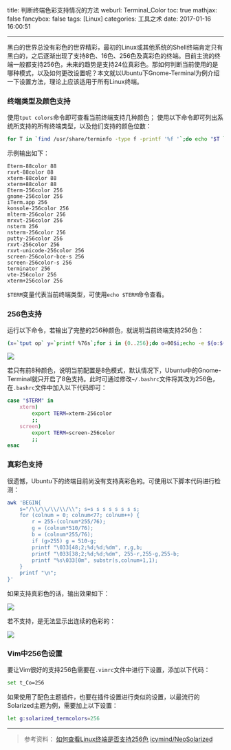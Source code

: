 title: 判断终端色彩支持情况的方法
weburl: Terminal_Color
toc: true
mathjax: false
fancybox: false
tags: [Linux]
categories: 工具之术
date: 2017-01-16 16:00:51

---

黑白的世界总没有彩色的世界精彩，最初的Linux或其他系统的Shell终端肯定只有黑白的，之后逐渐出现了支持8色、16色、256色及真彩色的终端。目前主流的终端一般都支持256色，未来的趋势是支持24位真彩色。那如何判断当前使用的是哪种模式，以及如何更改设置呢？本文就以Ubuntu下Gnome-Terminal为例介绍一下设置方法，理论上应该适用于所有Linux终端。

<!--more-->

### 终端类型及颜色支持

使用`tput colors`命令即可查看当前终端支持几种颜色；
使用以下命令即可列出系统所支持的所有终端类型，以及他们支持的颜色位数：

```bash
for T in `find /usr/share/terminfo -type f -printf '%f '`;do echo "$T `tput -T $T colors`";done|sort -nk2|tail -n20
```

示例输出如下：

```no-highlight
Eterm-88color 88
rxvt-88color 88
xterm-88color 88
xterm+88color 88
Eterm-256color 256
gnome-256color 256
iTerm.app 256
konsole-256color 256
mlterm-256color 256
mrxvt-256color 256
nsterm 256
nsterm-256color 256
putty-256color 256
rxvt-256color 256
rxvt-unicode-256color 256
screen-256color-bce-s 256
screen-256color-s 256
terminator 256
vte-256color 256
xterm+256color 256
```

`$TERM`变量代表当前终端类型，可使用`echo $TERM`命令查看。

### 256色支持

运行以下命令，若输出了完整的256种颜色，就说明当前终端支持256色：

```bash
(x=`tput op` y=`printf %76s`;for i in {0..256};do o=00$i;echo -e ${o:${#o}-3:3} `tput setaf $i;tput setab $i`${y// /=}$x;done)
```

![](https://img.gaomf.cn/20170116154133.png)

若只有前8种颜色，说明当前配置是8色模式，默认情况下，Ubuntu中的Gnome-Terminal就只开启了8色支持。此时可通过修改`~/.bashrc`文件将其改为256色，在`.bashrc`文件中加入以下代码即可：

```bash
case "$TERM" in
	xterm)
		export TERM=xterm-256color
		;;
	screen)
		export TERM=screen-256color
		;;
esac
```

### 真彩色支持

很遗憾，Ubuntu下的终端目前尚没有支持真彩色的。可使用以下脚本代码进行检测：

```bash
awk 'BEGIN{
    s="/\\/\\/\\/\\/\\"; s=s s s s s s s s;
    for (colnum = 0; colnum<77; colnum++) {
        r = 255-(colnum*255/76);
        g = (colnum*510/76);
        b = (colnum*255/76);
        if (g>255) g = 510-g;
        printf "\033[48;2;%d;%d;%dm", r,g,b;
        printf "\033[38;2;%d;%d;%dm", 255-r,255-g,255-b;
        printf "%s\033[0m", substr(s,colnum+1,1);
    }
    printf "\n";
}'
```

如果支持真彩色的话，输出效果如下：

![](https://img.gaomf.cn/687474703a2f2f7777332e73696e61696d672e636e2f6c617267652f35643464623866396777316638696e746f386776676a3230686630306f3073762e6a7067.jpg)

若不支持，是无法显示出连续的色彩的：

![](https://img.gaomf.cn/20170116155023.png)

### Vim中256色设置

要让Vim很好的支持256色需要在`.vimrc`文件中进行下设置，添加以下代码：

```bash
set t_Co=256
```

如果使用了配色主题插件，也要在插件设置进行类似的设置，以最流行的Solarized主题为例，需要加上以下设置：

```bash
let g:solarized_termcolors=256
```

----------


> 参考资料：
> [如何查看Linux终端是否支持256色](http://yysfire.github.io/linux/how-to-check-linux-terminal-whether-support-256-colors.html)
> [icymind/NeoSolarized](https://github.com/icymind/NeoSolarized)